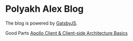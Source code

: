 # Polyakh Alex Blog

The blog is powered by [GatsbyJS](https://www.gatsbyjs.com/).


Good Parts
[Apollo Client & Client-side Architecture Basics](https://www.apollographql.com/blog/apollo-client-client-side-architecture-basics/)
